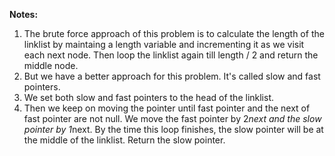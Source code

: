 **Notes:** 

1. The brute force approach of this problem is to calculate the length of the linklist by maintaing a length variable and incrementing it as we visit each next node. Then loop the linklist again till length / 2 and return the middle node.
2. But we have a better approach for this problem. It's called slow and fast pointers.
3. We set both slow and fast pointers to the head of the linklist.
4. Then we keep on moving the pointer until fast pointer and the next of fast pointer are not null. We move the fast pointer by 2*next and the slow pointer by 1*next. By the time this loop finishes, the slow pointer will be at the middle of the linklist. Return the slow pointer.
